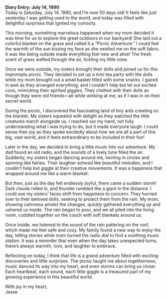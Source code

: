
**Diary Entry: July 14, 1990**  
Today is Saturday, July 14, 1990, and I’m now 50 days old! It feels like just yesterday I was getting used to the world, and today was filled with delightful surprises that ignited my curiosity.

This morning, something marvelous happened when my mom decided it was time for us to explore the great outdoors in our backyard! She laid out a colorful blanket on the grass and called it a “Picnic Adventure.” I could feel the warmth of the sun kissing my face as she nestled me on the soft fabric. It was like being outside made everything feel new and alive! The fresh scent of grass wafted through the air, tickling my little nose.

Once we were outside, my sisters brought their dolls and joined us for this impromptu picnic. They decided to set up a mini tea party with the dolls while my mom brought out a small basket filled with some snacks. I gazed in awe as they arranged everything, and I couldn’t help but let out excited coos, mimicking their spirited giggles. They chatted with their dolls as though they were old friends—all while winking at me, as if I was in on their secret world.

During the picnic, I discovered the fascinating land of tiny ants crawling on the blanket. My sisters squealed with delight as they watched the little creatures march alongside us. I reached out my hand, not fully understanding what I was trying to do, but it made everyone laugh. I could sense their joy as they spoke excitedly about how we are all a part of this big, vast world, and it feels extraordinary to be included in their fun!

Later in the day, we decided to bring a little music into our adventure. My dad found an old radio, and the sounds of a lively tune filled the air. Suddenly, my sisters began dancing around me, twirling in circles and spinning like fairies. Their laughter echoed like beautiful melodies, and I couldn’t help but giggle at their creative movements. It was a happiness that wrapped around me like a warm blanket.

But then, just as the day felt endlessly joyful, there came a sudden storm! Dark clouds rolled in, and thunder rumbled like a giant in the distance. I could see my sisters’ faces shift from happiness to concern. They hurried over to their beloved dolls, seeking to protect them from the rain. My mom, showing calmness amidst the changes, quickly gathered everything up and ushered us inside. The rain began to pour, and we all piled into the living room, cuddled together on the couch with soft blankets around us.

Once inside, we listened to the sound of the rain pattering on the roof, which made me feel safe and cozy. My family found a new way to enjoy the day, telling stories while mom turned the radio dial to find a soothing music station. It was a reminder that even when the day takes unexpected turns, there’s always warmth, love, and laughter to embrace.

Reflecting on today, I think that life is a grand adventure filled with exciting discoveries and little surprises. The picnic taught me about togetherness, music danced its way into my heart, and even storms can bring us closer. Each heartbeat, each sound, each little giggle is a treasured part of my growing experience in this beautiful world.

With joy in my heart,  
Jesse
